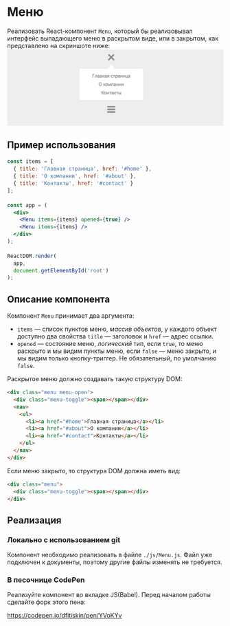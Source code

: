Меню
===

Реализовать React-компонент `Menu`, который бы реализовывал интерфейс выпадающего меню в раскрытом виде, или в закрытом, как представлено на скриншоте ниже:
![Два примера использования компонента](./res/preview.png)

## Пример использования
```jsx
const items = [
  { title: 'Главная страница', href: '#home' },
  { title: 'О компании', href: '#about' },
  { title: 'Контакты', href: '#contact' }
];

const app = (
  <div>
    <Menu items={items} opened={true} />
    <Menu items={items} />
  </div>
);

ReactDOM.render(
  app,
  document.getElementById('root')
);
```

## Описание компонента

Компонент `Menu` принимает два аргумента:
- `items` — список пунктов меню, _массив объектов_, у каждого объект доступно два свойства `title` — заголовок и `href` — адрес ссылки.
- `opened` — состояние меню, _логический_ тип, если `true`, то меню раскрыто и мы видим пункты меню, если `false` — меню закрыто, и мы видим только кнопку-триггер. Не обязательный, по умолчанию `false`.

Раскрытое меню должно создавать такую структуру DOM:
```html
<div class="menu menu-open">
  <div class="menu-toggle"><span></span></div>
  <nav>
    <ul>
      <li><a href="#home">Главная страница</a></li>
      <li><a href="#about">О компании</a></li>
      <li><a href="#contact">Контакты</a></li>
    </ul>
  </nav>
</div>
```

Если меню закрыто, то структура DOM должна иметь вид:
```html
<div class="menu">
  <div class="menu-toggle"><span></span></div>
</div>
```

## Реализация

### Локально с использованием git

Компонент необходимо реализовать в файле `./js/Menu.js`. Файл уже подключен к документы, поэтому другие файлы изменять не требуется.

### В песочнице CodePen

Реализуйте компонент во вкладке JS(Babel). Перед началом работы сделайте форк этого пена:

https://codepen.io/dfitiskin/pen/YVoKYv
